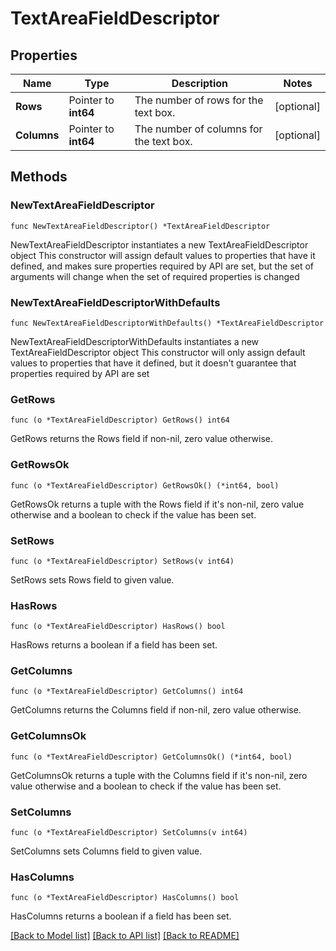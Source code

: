 # TextAreaFieldDescriptor

## Properties

Name | Type | Description | Notes
------------ | ------------- | ------------- | -------------
**Rows** | Pointer to **int64** | The number of rows for the text box. | [optional] 
**Columns** | Pointer to **int64** | The number of columns for the text box. | [optional] 

## Methods

### NewTextAreaFieldDescriptor

`func NewTextAreaFieldDescriptor() *TextAreaFieldDescriptor`

NewTextAreaFieldDescriptor instantiates a new TextAreaFieldDescriptor object
This constructor will assign default values to properties that have it defined,
and makes sure properties required by API are set, but the set of arguments
will change when the set of required properties is changed

### NewTextAreaFieldDescriptorWithDefaults

`func NewTextAreaFieldDescriptorWithDefaults() *TextAreaFieldDescriptor`

NewTextAreaFieldDescriptorWithDefaults instantiates a new TextAreaFieldDescriptor object
This constructor will only assign default values to properties that have it defined,
but it doesn't guarantee that properties required by API are set

### GetRows

`func (o *TextAreaFieldDescriptor) GetRows() int64`

GetRows returns the Rows field if non-nil, zero value otherwise.

### GetRowsOk

`func (o *TextAreaFieldDescriptor) GetRowsOk() (*int64, bool)`

GetRowsOk returns a tuple with the Rows field if it's non-nil, zero value otherwise
and a boolean to check if the value has been set.

### SetRows

`func (o *TextAreaFieldDescriptor) SetRows(v int64)`

SetRows sets Rows field to given value.

### HasRows

`func (o *TextAreaFieldDescriptor) HasRows() bool`

HasRows returns a boolean if a field has been set.

### GetColumns

`func (o *TextAreaFieldDescriptor) GetColumns() int64`

GetColumns returns the Columns field if non-nil, zero value otherwise.

### GetColumnsOk

`func (o *TextAreaFieldDescriptor) GetColumnsOk() (*int64, bool)`

GetColumnsOk returns a tuple with the Columns field if it's non-nil, zero value otherwise
and a boolean to check if the value has been set.

### SetColumns

`func (o *TextAreaFieldDescriptor) SetColumns(v int64)`

SetColumns sets Columns field to given value.

### HasColumns

`func (o *TextAreaFieldDescriptor) HasColumns() bool`

HasColumns returns a boolean if a field has been set.


[[Back to Model list]](../README.md#documentation-for-models) [[Back to API list]](../README.md#documentation-for-api-endpoints) [[Back to README]](../README.md)


